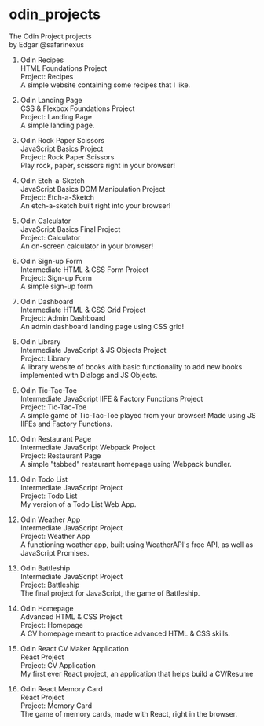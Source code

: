 # odin_projects
The Odin Project projects  
by Edgar @safarinexus  
  
1. Odin Recipes  
HTML Foundations Project  
Project: Recipes  
A simple website containing some recipes that I like.  
  
2. Odin Landing Page  
CSS & Flexbox Foundations Project  
Project: Landing Page  
A simple landing page.  
  
3. Odin Rock Paper Scissors  
JavaScript Basics Project  
Project: Rock Paper Scissors  
Play rock, paper, scissors right in your browser!  
  
4. Odin Etch-a-Sketch  
JavaScript Basics DOM Manipulation Project  
Project: Etch-a-Sketch  
An etch-a-sketch built right into your browser!  
  
5. Odin Calculator  
JavaScript Basics Final Project  
Project: Calculator  
An on-screen calculator in your browser!  
  
6. Odin Sign-up Form  
Intermediate HTML & CSS Form Project  
Project: Sign-up Form  
A simple sign-up form  
  
7. Odin Dashboard  
Intermediate HTML & CSS Grid Project  
Project: Admin Dashboard  
An admin dashboard landing page using CSS grid!  
  
8. Odin Library  
Intermediate JavaScript & JS Objects Project  
Project: Library  
A library website of books with basic functionality to add new books implemented with Dialogs and JS Objects.  
  
9. Odin Tic-Tac-Toe  
Intermediate JavaScript IIFE & Factory Functions Project  
Project: Tic-Tac-Toe  
A simple game of Tic-Tac-Toe played from your browser! Made using JS IIFEs and Factory Functions.  
  
10. Odin Restaurant Page  
Intermediate JavaScript Webpack Project  
Project: Restaurant Page  
A simple "tabbed" restaurant homepage using Webpack bundler.  
  
11. Odin Todo List  
Intermediate JavaScript Project  
Project: Todo List  
My version of a Todo List Web App.  
  
12. Odin Weather App  
Intermediate JavaScript Project  
Project: Weather App  
A functioning weather app, built using WeatherAPI's free API, as well as JavaScript Promises.  
  
13. Odin Battleship   
Intermediate JavaScript Project  
Project: Battleship  
The final project for JavaScript, the game of Battleship.   
  
14. Odin Homepage  
Advanced HTML & CSS Project  
Project: Homepage  
A CV homepage meant to practice advanced HTML & CSS skills.  
  
15. Odin React CV Maker Application  
React Project  
Project: CV Application  
My first ever React project, an application that helps build a CV/Resume  
  
16. Odin React Memory Card  
React Project  
Project: Memory Card  
The game of memory cards, made with React, right in the browser.  
  